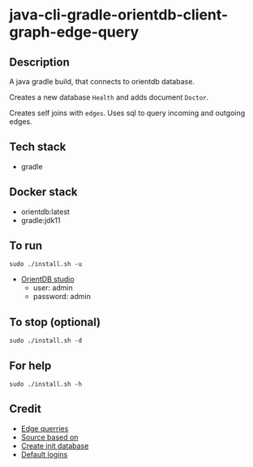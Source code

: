 # java-cli-gradle-orientdb-client-graph-edge-query

## Description
A java gradle build, that connects to orientdb database.

Creates a new database `Health` and adds document `Doctor`.

Creates self joins with `edges`. Uses sql to query incoming
and outgoing edges.

## Tech stack
- gradle

## Docker stack
- orientdb:latest
- gradle:jdk11

## To run
`sudo ./install.sh -u`
- [OrientDB studio](http://localhost:2480/studio/index.html)
  - user: admin
  - password: admin

## To stop (optional)
`sudo ./install.sh -d`

## For help
`sudo ./install.sh -h`

## Credit
- [Edge querries](https://stackoverflow.com/questions/49798428/orientdb-query-for-getting-all-vertices-connected-by-edge-of-specyfic-type)
- [Source based on](https://gist.github.com/Jaquitori/b9158b0979a8f815c5270cff0e785b00)
- [Create init database](https://orientdb.com/docs/last/java/Document-API-Database.html)
- [Default logins](https://orientdb.com/docs/last/java/Document-API-Database.html)
